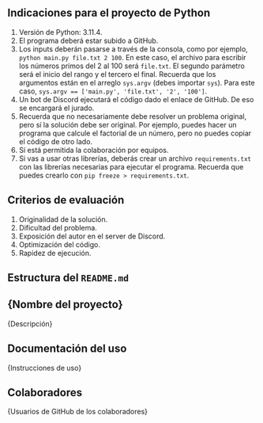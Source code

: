 ## Indicaciones para el proyecto de Python

1. Versión de Python: 3.11.4.
2. El programa deberá estar subido a GitHub.
3. Los inputs deberán pasarse a través de la consola, como por ejemplo, `python main.py file.txt 2 100`. En este caso, el archivo para escribir los números primos del 2 al 100 será `file.txt`. El segundo parámetro será el inicio del rango y el tercero el final. Recuerda que los argumentos están en el arreglo `sys.argv` (debes importar `sys`). Para este caso, `sys.argv == ['main.py', 'file.txt', '2', '100']`.
4. Un bot de Discord ejecutará el código dado el enlace de GitHub. De eso se encargará el jurado.
5. Recuerda que no necesariamente debe resolver un problema original, pero sí la solución debe ser original. Por ejemplo, puedes hacer un programa que calcule el factorial de un número, pero no puedes copiar el código de otro lado.
6. Sí está permitida la colaboración por equipos.
7. Si vas a usar otras librerías, deberás crear un archivo `requirements.txt` con las librerías necesarias para ejecutar el programa. Recuerda que puedes crearlo con `pip freeze > requirements.txt`.

## Criterios de evaluación
1. Originalidad de la solución.
2. Dificultad del problema.
3. Exposición del autor en el server de Discord.
4. Optimización del código.
5. Rapidez de ejecución.

## Estructura del `README.md`
## {Nombre del proyecto}
{Descripción}
## Documentación del uso
{Instrucciones de uso}
## Colaboradores
{Usuarios de GitHub de los colaboradores}
